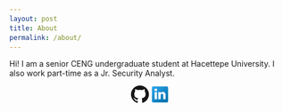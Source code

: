 ```yaml
---
layout: post
title: About
permalink: /about/
---
```


Hi! I am a senior CENG undergraduate student at Hacettepe University.
I also work part-time as a Jr. Security Analyst.


<p align="center">
   <a href="https://github.com/panicwithme"><img src="/img/GitHub-32px.png"></a>
   <a href="https://www.linkedin.com/fatmacigdemtosun"><img src="/img/LinkedIn-32px.png"></a>
</p>
